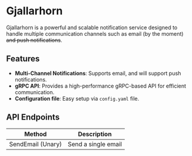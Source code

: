 # Gjallarhorn

Gjallarhorn is a powerful and scalable notification service designed to handle multiple communication channels such as email (by the moment) ~~and push notifications~~.

## Features

* **Multi-Channel Notifications**: Supports email, and will support push notifications.
* **gRPC API**: Provides a high-performance gRPC-based API for efficient communication.
* **Configuration file**: Easy setup via `config.yaml` file.


## API Endpoints

| Method | Description |
| --- | --- |
| SendEmail (Unary) | Send a single email |
